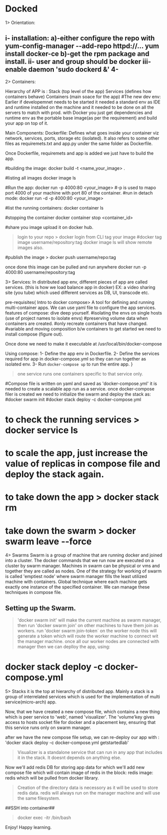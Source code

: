 # Docked
1> Orientation:

i- installation:
  a)-either configure the repo with  yum-config-manager --add-repo httpd://...
  yum install docker-ce
  b)-get the rpm package and install.
ii- user and group should be docker
iii- enable daemon 'sudo dockerd &'
4-
-----

2> Containers:

Hierarchy of APP is :
  Stack (top level of the app)
  Services (defines how containers behave)
  Containers (main soace for the app)
#The new dev env: Earlier if developemnet needs to be started it needed a standard env as IDE and runtime installed on the machine
and it needed to be done on all the servers to match with prod.
with Docker you just get dependencies and runtime env as the portable base image(as per the requirement) and build your app on top of it.

Main Components:
Dockerfile: Defines what goes inside your container viz network, services, ports, storage etc (isolated).
It also refers to some other files as requiremets.txt and app.py  under the same folder as Dockerfile.

Once Dockerfile, requiremets and app is added we just have to build the app.

#building the image:
docker build -t <name_your_image> .

#listing all images
docker image ls

#Run the app:
docker run -p 4000:80 <your_image> #-p is used to mapo port 4000 of your machine with port 80 of the container.
#run in detach mode:
docker run -d -p 4000:80 <your_image>

#list the running containers:
docker container ls

#stopping the container
docker container stop <container_id>

#share you image upload it on docker hub.
> login to your repo > docker login from CLI
> tag your image  #docker tag image username/repository:tag
> docker image ls will show remote images also.

#publish the image > docker push username/repo:tag

once done this image can be pulled and run anywhere
docker run -p 4000:80 username/repository:tag

3> Services: In distributed app env, different pieces of app are called services. (this is how we load balance app in docker)
EX: a video sharing site (you tube) which used different services as DB, UI, transcode etc.

pre-requisites{
Intro to docker compose> A tool for defining and running multi-container apps. We can use yaml file to configure the app services.
features of compose: dive deep yourself.
                    #isolating the envs on single hosts (use of project names to isolate envs)
                    #preserving volume data when containers are created.
                    #only recreate containers that have changed.
                    #variable and moving composition b/w containers
to get started we need to install compose (figure out).

Once done we need to make it executable at /usr/local/bin/docker-compose

Using compose:
  1- Define the app env in Dockerfile.
  2- Define the services required for app in docker-compose.yml so they can run together as isolated env.
  3- Run `docker-compose up` to run the entire app.
}

> one service runs one containers specific to that service only.

#Compose file is written on yaml and saved as 'docker-compose.yml' it is needed to create a scalable app run as a service.
once docker-compose filer is created we need to initialize the swarm and deploy the stack as:
#docker swarm init
#docker stack deploy -c docker-compose.yml <name you want to give your app>

# to check the running services > docker service ls
# to scale the app, just increase the value of replicas in compose file and deploy the stack again.

# to take down the app > docker stack rm <name of your app>
# take down the swarm > docker swarm leave --force

4> Swarms
Swarm is a group of machine that are running docker and joined into a cluster. The docker commands that we run
now are executed on a cluster by swarm manager. Machines in swarm can be physical or vms and together they are
called as nodes.
One of the strategy for working of swarm is called 'emptiest node' where swarm manager fills the least utilized
machine with containers.
Global technique where each machine gets exactly one instance of the specified container.
We can manage these techniques in compose file.

## Setting up the Swarm.
> 'docker swarm init' will make the current machine as swarm manager, then run 'docker swarm join' on other machines
to have them join as workers.
> run 'docker swarm join-token` on the worker node this will generate a token which will route the worker machine
to connect wit the manager machine.
once all our worker nodes are connected with manager then we can deplloy the app, using:
# docker stack deploy -c docker-compose.yml <name of the app>


5> Stacks
  it is the top at hierarchy of distributed app.
  Mainly a stack is a group of interrelated services which is used for the implementation of multi service(micro-arch) app.

Now, that we have created a new compose file, which contains a new thing which is peer service to 'web', named 'visualizer'.
The 'volume'key gives access to hosts socket file for docker and a placement key, ensuring that this service runs only on swarm manager.

after we have the new compose file setup, we can re-deploy our app with :
'docker stack deploy -c docker-compose.yml getstartedlab'

> Visualizer is a standalone service that can run in any app that includes it in the stack. It doesnt depends on anything else.

Now we'll add redis DB for storing app data for which we'll add new compose file which will contain image of redis in the block:
redis
  image: redis
which will be pulled from docker library.
>Creation of the directory data is necessory as it will be used to store redis data.
> redis will always run on the manager machine and will use the same filesystem.



##SSH into container##
>docker exec -itr <container id> /bin/bash

Enjoy! Happy learning.
